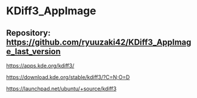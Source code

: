 
# KDiff3_AppImage

## Repository: https://github.com/ryuuzaki42/KDiff3_AppImage_last_version

https://apps.kde.org/kdiff3/

https://download.kde.org/stable/kdiff3/?C=N;O=D

https://launchpad.net/ubuntu/+source/kdiff3
